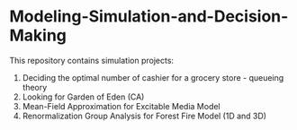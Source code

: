 # Modeling-Simulation-and-Decision-Making

This repository contains simulation projects:
1. Deciding the optimal number of cashier for a grocery store - queueing theory
2. Looking for Garden of Eden (CA)
3. Mean-Field Approximation for Excitable Media Model
4. Renormalization Group Analysis for Forest Fire Model (1D and 3D)
